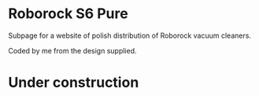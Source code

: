 # Roborock S6 Pure

Subpage for a website of polish distribution of Roborock vacuum cleaners.

Coded by me from the design supplied.

# Under construction

